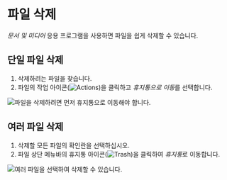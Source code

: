 # 파일 삭제

*문서 및 미디어* 응용 프로그램을 사용하면 파일을 쉽게 삭제할 수 있습니다.

## 단일 파일 삭제

1. 삭제하려는 파일을 찾습니다.
2. 파일의 작업 아이콘(![Actions](../../../images/icon-options.png))을 클릭하고 *휴지통으로 이동*를 선택합니다.

![파일을 삭제하려면 먼저 휴지통으로 이동해야 합니다.](deleting-files/images/01.png)

## 여러 파일 삭제

1. 삭제할 모든 파일의 확인란을 선택하십시오.
2. 파일 상단 메뉴바의 휴지통 아이콘(![Trash](../../../images/icon-app-trash.png))을 클릭하여 *휴지통*로 이동합니다.

![여러 파일을 선택하여 삭제할 수 있습니다.](deleting-files/images/02.png)
